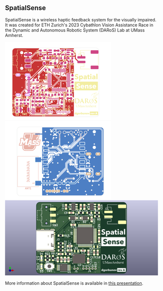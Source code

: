 ## SpatialSense
SpatialSense is a wireless haptic feedback system for the visually impaired. It was created for ETH Zurich's 2023 Cybathlon Vision Assistance Race in the Dynamic and Autonomous Robotic System (DARoS) Lab at UMass Amherst.

![Front](https://github.com/dgorbunov/SpatialSense/blob/main/photos/front.svg)
![Back](https://github.com/dgorbunov/SpatialSense/blob/main/photos/back.svg)
![Front](https://github.com/dgorbunov/SpatialSense/blob/main/photos/front.png)

More information about SpatialSense is available in [this presentation](https://github.com/dgorbunov/SpatialSense/blob/main/SpatialSense.pdf).
